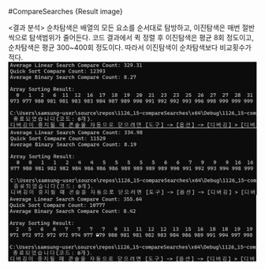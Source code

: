 #CompareSearches {Result image}

<결과 분석>
순차탐색은 배열의 모든 요소를 순서대로 탐방하고, 이진탐색은 매번 절반씩으로 탐색범위가 줄어든다. 코드 결과에서 퀵 정렬 후 이진탐색은 평균 8회 정도이고, 순차탐색은 평균 300~400회 정도이다. 따라서 이진탐색이 순차탐색보다 비교횟수가 적다.
![](./compareSearches.jpg)
